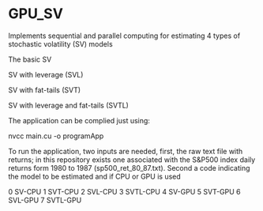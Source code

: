 # GPU_SV

Implements sequential and parallel computing for estimating 4 types
of stochastic volatility (SV) models

The basic SV

SV with leverage (SVL)

SV with fat-tails (SVT)

SV with leverage and fat-tails (SVTL)

The application can be complied just using:

nvcc main.cu -o programApp


To run the application, two inputs are needed, first, the raw text file with returns; in this repository exists one associated with the S&P500 index daily returns form 1980 to 1987 (sp500_ret_80_87.txt). Second a code indicating the model to be estimated and if CPU or GPU is used

0 SV-CPU
1 SVT-CPU
2 SVL-CPU
3 SVTL-CPU
4 SV-GPU
5 SVT-GPU
6 SVL-GPU
7 SVTL-GPU

